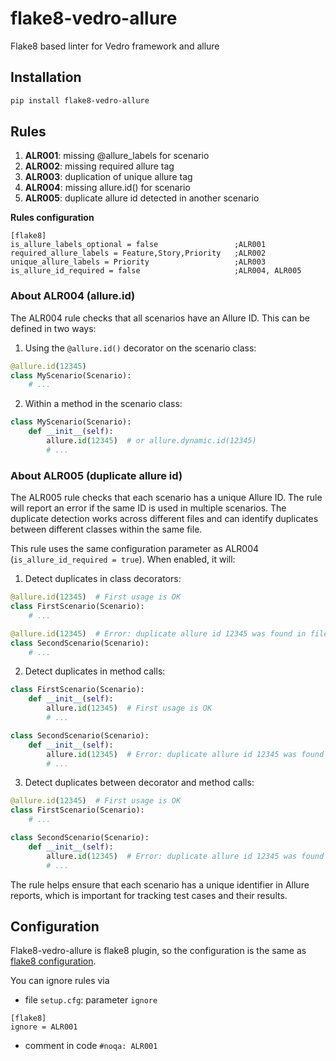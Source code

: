 # flake8-vedro-allure
Flake8 based linter for Vedro framework and allure

## Installation

```bash
pip install flake8-vedro-allure
```


## Rules

1. **ALR001**: missing @allure_labels for scenario
2. **ALR002**: missing required allure tag
3. **ALR003**: duplication of unique allure tag
4. **ALR004**: missing allure.id() for scenario
5. **ALR005**: duplicate allure id detected in another scenario

**Rules configuration**
```editorconfig
[flake8]
is_allure_labels_optional = false                 ;ALR001
required_allure_labels = Feature,Story,Priority   ;ALR002
unique_allure_labels = Priority                   ;ALR003
is_allure_id_required = false                     ;ALR004, ALR005
```

### About ALR004 (allure.id)
The ALR004 rule checks that all scenarios have an Allure ID. This can be defined in two ways:

1. Using the `@allure.id()` decorator on the scenario class:
```python
@allure.id(12345)
class MyScenario(Scenario):
    # ...
```

2. Within a method in the scenario class:
```python
class MyScenario(Scenario):
    def __init__(self):
        allure.id(12345)  # or allure.dynamic.id(12345)
        # ...
```

### About ALR005 (duplicate allure id)
The ALR005 rule checks that each scenario has a unique Allure ID. The rule will report an error if the same ID is used in multiple scenarios. The duplicate detection works across different files and can identify duplicates between different classes within the same file.

This rule uses the same configuration parameter as ALR004 (`is_allure_id_required = true`). When enabled, it will:

1. Detect duplicates in class decorators:
```python
@allure.id(12345)  # First usage is OK
class FirstScenario(Scenario):
    # ...

@allure.id(12345)  # Error: duplicate allure id 12345 was found in file1.py::FirstScenario
class SecondScenario(Scenario):
    # ...
```

2. Detect duplicates in method calls:
```python
class FirstScenario(Scenario):
    def __init__(self):
        allure.id(12345)  # First usage is OK
        # ...

class SecondScenario(Scenario):
    def __init__(self):
        allure.id(12345)  # Error: duplicate allure id 12345 was found in file1.py::FirstScenario
        # ...
```

3. Detect duplicates between decorator and method calls:
```python
@allure.id(12345)  # First usage is OK
class FirstScenario(Scenario):
    # ...

class SecondScenario(Scenario):
    def __init__(self):
        allure.id(12345)  # Error: duplicate allure id 12345 was found in file1.py::FirstScenario
        # ...
```

The rule helps ensure that each scenario has a unique identifier in Allure reports, which is important for tracking test cases and their results.

## Configuration
Flake8-vedro-allure is flake8 plugin, so the configuration is the same as [flake8 configuration](https://flake8.pycqa.org/en/latest/user/configuration.html).

You can ignore rules via
- file `setup.cfg`: parameter `ignore`
```editorconfig
[flake8]
ignore = ALR001
```
- comment in code `#noqa: ALR001`
